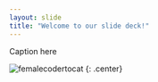 ```yaml
---
layout: slide
title: "Welcome to our slide deck!"
---
```


Caption here

![femalecodertocat](https://octodex.github.com/images/femalecodertocat.png)
{: .center}
